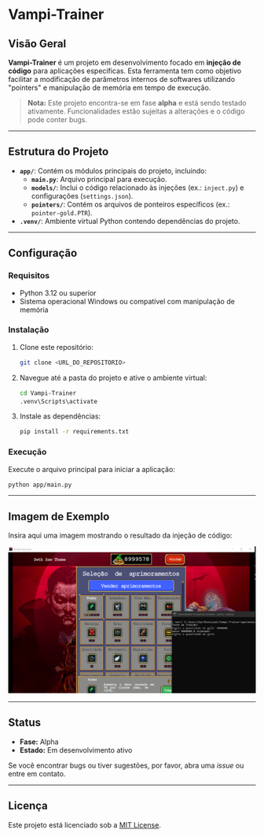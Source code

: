 
# Vampi-Trainer

## Visão Geral

**Vampi-Trainer** é um projeto em desenvolvimento focado em **injeção de código** para aplicações específicas. 
Esta ferramenta tem como objetivo facilitar a modificação de parâmetros internos de softwares utilizando "pointers" 
e manipulação de memória em tempo de execução.

> **Nota:** Este projeto encontra-se em fase **alpha** e está sendo testado ativamente. 
Funcionalidades estão sujeitas a alterações e o código pode conter bugs.

---

## Estrutura do Projeto

- **`app/`**: Contém os módulos principais do projeto, incluindo:
  - **`main.py`**: Arquivo principal para execução.
  - **`models/`**: Inclui o código relacionado às injeções (ex.: `inject.py`) e configurações (`settings.json`).
  - **`pointers/`**: Contém os arquivos de ponteiros específicos (ex.: `pointer-gold.PTR`).
- **`.venv/`**: Ambiente virtual Python contendo dependências do projeto.

---

## Configuração

### Requisitos
- Python 3.12 ou superior
- Sistema operacional Windows ou compatível com manipulação de memória

### Instalação
1. Clone este repositório:
   ```bash
   git clone <URL_DO_REPOSITORIO>
   ```
2. Navegue até a pasta do projeto e ative o ambiente virtual:
   ```bash
   cd Vampi-Trainer
   .venv\Scripts\activate
   ```
3. Instale as dependências:
   ```bash
   pip install -r requirements.txt
   ```

### Execução
Execute o arquivo principal para iniciar a aplicação:
```bash
python app/main.py
```

---

## Imagem de Exemplo

Insira aqui uma imagem mostrando o resultado da injeção de código:

![Exemplo de Resultado](./src/injecao.png)

---

## Status

- **Fase:** Alpha
- **Estado:** Em desenvolvimento ativo

Se você encontrar bugs ou tiver sugestões, por favor, abra uma _issue_ ou entre em contato.

---

## Licença
Este projeto está licenciado sob a [MIT License](LICENSE).

